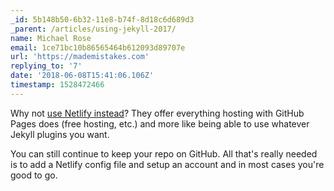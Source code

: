 ```yaml
---
_id: 5b148b50-6b32-11e8-b74f-8d18c6d689d3
_parent: /articles/using-jekyll-2017/
name: Michael Rose
email: 1ce71bc10b86565464b612093d89707e
url: 'https://mademistakes.com'
replying_to: '7'
date: '2018-06-08T15:41:06.106Z'
timestamp: 1528472466
---
```


Why not [use Netlify instead](https://www.netlify.com/blog/2017/05/11/migrating-your-jekyll-site-to-netlify/)? They offer everything hosting with GitHub Pages does (free hosting, etc.) and more like being able to use whatever Jekyll plugins you want.

You can still continue to keep your repo on GitHub. All that's really needed is to add a Netlify config file and setup an account and in most cases you're good to go.
